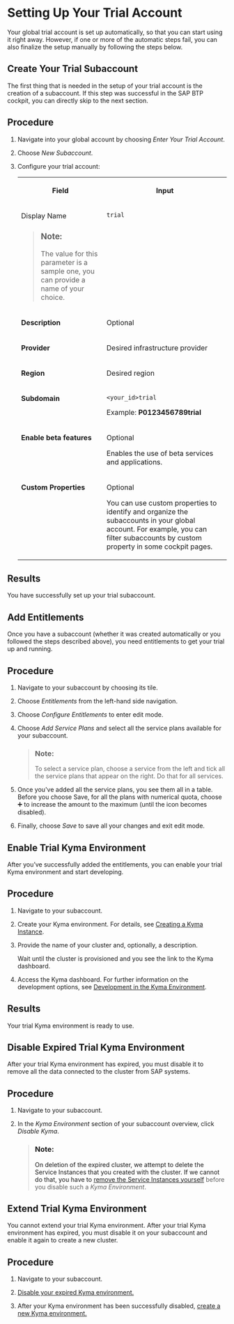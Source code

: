 <!-- loio57074a0ee7244880b0dfa0563e1de3a8 -->

<link rel="stylesheet" type="text/css" href="../css/sap-icons.css"/>

# Setting Up Your Trial Account

Your global trial account is set up automatically, so that you can start using it right away. However, if one or more of the automatic steps fail, you can also finalize the setup manually by following the steps below.

<a name="loio8b6b4f9267ba4f26bc1d85c0c67e4934"/>

<!-- loio8b6b4f9267ba4f26bc1d85c0c67e4934 -->

## Create Your Trial Subaccount

The first thing that is needed in the setup of your trial account is the creation of a subaccount. If this step was successful in the SAP BTP cockpit, you can directly skip to the next section.



<a name="loio8b6b4f9267ba4f26bc1d85c0c67e4934__steps_wfj_wg2_1nb"/>

## Procedure

1.  Navigate into your global account by choosing *Enter Your Trial Account*.

2.  Choose *New Subaccount*.

3.  Configure your trial account:


    <table>
    <tr>
    <th valign="top">

    Field
    
    </th>
    <th valign="top">

    Input
    
    </th>
    </tr>
    <tr>
    <td valign="top">
    
    Display Name

    > ### Note:  
    > The value for this parameter is a sample one, you can provide a name of your choice.


    
    </td>
    <td valign="top">
    
    `trial`
    
    </td>
    </tr>
    <tr>
    <td valign="top">
    
    **Description**
    
    </td>
    <td valign="top">
    
    Optional
    
    </td>
    </tr>
    <tr>
    <td valign="top">
    
    **Provider**
    
    </td>
    <td valign="top">
    
    Desired infrastructure provider
    
    </td>
    </tr>
    <tr>
    <td valign="top">
    
    **Region**
    
    </td>
    <td valign="top">
    
    Desired region
    
    </td>
    </tr>
    <tr>
    <td valign="top">
    
    **Subdomain**
    
    </td>
    <td valign="top">
    
    `<your_id>trial`

    Example: **P0123456789trial**
    
    </td>
    </tr>
    <tr>
    <td valign="top">
    
    **Enable beta features**
    
    </td>
    <td valign="top">
    
    Optional

    Enables the use of beta services and applications.
    
    </td>
    </tr>
    <tr>
    <td valign="top">
    
    **Custom Properties**
    
    </td>
    <td valign="top">
    
    Optional

    You can use custom properties to identify and organize the subaccounts in your global account. For example, you can filter subaccounts by custom property in some cockpit pages.
    
    </td>
    </tr>
    </table>
    



<a name="loio8b6b4f9267ba4f26bc1d85c0c67e4934__result_xfj_wg2_1nb"/>

## Results

You have successfully set up your trial subaccount.

<a name="loio421278ccecab4d829c2cead64af293d7"/>

<!-- loio421278ccecab4d829c2cead64af293d7 -->

## Add Entitlements

Once you have a subaccount \(whether it was created automatically or you followed the steps described above\), you need entitlements to get your trial up and running.



<a name="loio421278ccecab4d829c2cead64af293d7__steps_rj2_1h2_1nb"/>

## Procedure

1.  Navigate to your subaccount by choosing its tile.

2.  Choose *Entitlements* from the left-hand side navigation.

3.  Choose *Configure Entitlements* to enter edit mode.

4.  Choose *Add Service Plans* and select all the service plans available for your subaccount.

    > ### Note:  
    > To select a service plan, choose a service from the left and tick all the service plans that appear on the right. Do that for all services.

5.  Once you've added all the service plans, you see them all in a table. Before you choose Save, for all the plans with numerical quota, choose :heavy_plus_sign: to increase the amount to the maximum \(until the icon becomes disabled\).

6.  Finally, choose *Save* to save all your changes and exit edit mode.


<a name="loio6313afa84b8940f7963ceec0bb236780"/>

<!-- loio6313afa84b8940f7963ceec0bb236780 -->

## Enable Trial Kyma Environment

After you’ve successfully added the entitlements, you can enable your trial Kyma environment and start developing.



## Procedure

1.  Navigate to your subaccount.

2.  Create your Kyma environment. For details, see [Creating a Kyma Instance](../50-administration-and-ops/creating-a-kyma-instance-09dd313.md).

3.  Provide the name of your cluster and, optionally, a description.

    Wait until the cluster is provisioned and you see the link to the Kyma dashboard.

4.  Access the Kyma dashboard. For further information on the development options, see [Development in the Kyma Environment](../30-development/development-in-the-kyma-environment-606ec61.md).




<a name="loio6313afa84b8940f7963ceec0bb236780__result_x3k_zs3_cnb"/>

## Results

Your trial Kyma environment is ready to use.

<a name="loiod022bb1dde7d499685ee6ef3ab825680"/>

<!-- loiod022bb1dde7d499685ee6ef3ab825680 -->

## Disable Expired Trial Kyma Environment

After your trial Kyma environment has expired, you must disable it to remove all the data connected to the cluster from SAP systems.



## Procedure

1.  Navigate to your subaccount.

2.  In the *Kyma Environment* section of your subaccount overview, click *Disable Kyma*.

    > ### Note:  
    > On deletion of the expired cluster, we attempt to delete the Service Instances that you created with the cluster. If we cannot do that, you have to [remove the Service Instances yourself](https://help.sap.com/docs/SERVICEMANAGEMENT/09cc82baadc542a688176dce601398de/99016f83ce8e4d049316b61b5cadf1fc.html) before you disable such a *Kyma Environment*.


<a name="loio2e07cf4be857422aa5ba911fc160b284"/>

<!-- loio2e07cf4be857422aa5ba911fc160b284 -->

## Extend Trial Kyma Environment

You cannot extend your trial Kyma environment. After your trial Kyma environment has expired, you must disable it on your subaccount and enable it again to create a new cluster.



## Procedure

1.  Navigate to your subaccount.

2.  [Disable your expired Kyma environment.](setting-up-your-trial-account-57074a0.md#loiod022bb1dde7d499685ee6ef3ab825680)

3.  After your Kyma environment has been successfully disabled, [create a new Kyma environment.](setting-up-your-trial-account-57074a0.md#loio6313afa84b8940f7963ceec0bb236780) 


